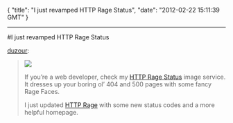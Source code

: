 {
  "title": "I just revamped HTTP Rage Status",
  "date": "2012-02-22 15:11:39 GMT"
}

---

#I just revamped HTTP Rage Status
<p><a class="tumblr_blog" href="http://blog.dozierhudson.com/post/15704996538/i-just-created-http-rage-status">duzour</a>:</p>&#13;
<blockquote>&#13;
<p><a href="http://www.httprage.com/"><img src="http://media.tumblr.com/tumblr_lxo0n52DD91qzs7v7.jpg" /></a></p>&#13;
<p>If you’re a web developer, check my <a href="http://www.httprage.com/">HTTP Rage Status</a> image service. It dresses up your boring ol’ 404 and 500 pages with some fancy Rage Faces.</p>&#13;
<p>I just updated <a href="http://www.httprage.com/">HTTP Rage</a> with some new status codes and a more helpful homepage.</p>&#13;
</blockquote>&#13;
 